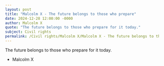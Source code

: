 ```yaml
---
layout: post
title: "Malcolm X - The future belongs to those who prepare"
date: 2024-12-28 12:00:00 -0000
author: Malcolm X
quote: "The future belongs to those who prepare for it today."
subject: Civil rights
permalink: /Civil rights/Malcolm X/Malcolm X - The future belongs to those who prepare
---
```


The future belongs to those who prepare for it today.

- Malcolm X
